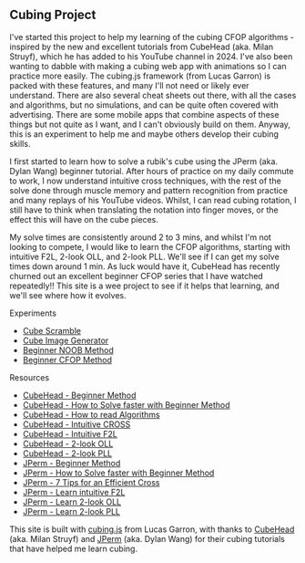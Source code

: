 ## Cubing Project

I've started this project to help my learning of the cubing CFOP algorithms - inspired by the new and excellent tutorials from CubeHead (aka. Milan Struyf), which he has added to his YouTube channel in 2024. I've also been wanting to dabble with making a cubing web app with animations so I can practice more easily. The cubing.js framework (from Lucas Garron) is packed with these features, and many I'll not need or likely ever understand. There are also several cheat sheets out there, with all the cases and algorithms, but no simulations, and can be quite often covered with advertising. There are some mobile apps that combine aspects of these things but not quite as I want, and I can't obviously build on them. Anyway, this is an experiment to help me and maybe others develop their cubing skills.

I first started to learn how to solve a rubik's cube using the JPerm (aka. Dylan Wang) beginner tutorial. After hours of practice on my daily commute to work, I now understand intuitive cross techniques, with the rest of the solve done through muscle memory and pattern recognition from practice and many replays of his YouTube videos. Whilst, I can read cubing rotation, I still have to think when translating the notation into finger moves, or the effect this will have on the cube pieces.

My solve times are consistently around 2 to 3 mins, and whilst I'm not looking to compete, I would like to learn the CFOP algorithms, starting with intuitive F2L, 2-look OLL, and 2-look PLL. We'll see if I can get my solve times down around 1 min. As luck would have it, CubeHead has recently churned out an excellent beginner CFOP series that I have watched repeatedly!! This site is a wee project to see if it helps that learning, and we'll see where how it evolves.

Experiments
 - [Cube Scramble](scramble.html)
 - [Cube Image Generator](cubegen.html)
 - [Beginner NOOB Method](beginner.html)
 - [Beginner CFOP Method](cfop.html)

Resources
- [CubeHead - Beginner Method](https://youtu.be/Ir3BkmVePNQ?si=00P1emyC2wyi8LXV)
- [CubeHead - How to Solve faster with Beginner Method](https://youtu.be/Ir3BkmVePNQ?si=dWrfLa2NMFY-RN70)
- [CubeHead - How to read Algorithms](https://youtu.be/xG6dl84vXig?si=FJXld4SzhnCwMXWn)
- [CubeHead - Intuitive CROSS](https://youtu.be/M-vKaV2NbEo?si=OxAuMfna4qGy4iNg)
- [CubeHead - Intuitive F2L](https://youtu.be/ReOZZHscIGk?si=HSO998LSWOHP6Rvl)
- [CubeHead - 2-look OLL](https://youtu.be/6PSBaxlBqRg?si=UwraHaKXkdcLiIUn)
- [CubeHead - 2-look PLL](https://youtu.be/ZC9nwou59ow?si=NB4cbgdTsUZzbOba)
- [JPerm - Beginner Method](https://youtu.be/7Ron6MN45LY?si=4ndYWRLrvmN5RF4v)
- [JPerm - How to Solve faster with Beginner Method](https://youtu.be/vmeleO65BHc?si=DdbEMmhVODN24ECI)
- [JPerm - 7 Tips for an Efficient Cross](https://youtu.be/IWXpkfwimo0?si=OtEjvxfntGijP1Y3)
- [JPerm - Learn intuitive F2L](https://youtu.be/Ar_Zit1VLG0?si=Xh2D1e6Z04-JkMzp)
- [JPerm - Learn 2-look OLL](https://youtu.be/GhmYBgLoQQg?si=n-5QSiKUfa14q3Gf)
- [JPerm - Learn 2-look PLL](https://youtu.be/f_Yor-ydZjs?si=-2ydT3XDFE0IF9ht)

This site is built with [cubing.js](https://github.com/cubing/cubing.js) from Lucas Garron, with thanks to [CubeHead](https://www.youtube.com/@CubeHead) (aka. Milan Struyf) and [JPerm](https://www.youtube.com/@JPerm) (aka. Dylan Wang) for their cubing tutorials that have helped me learn cubing.
